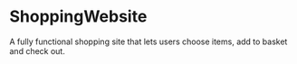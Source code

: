 # ShoppingWebsite

A fully functional shopping site that lets users choose items, add to basket and check out. 
